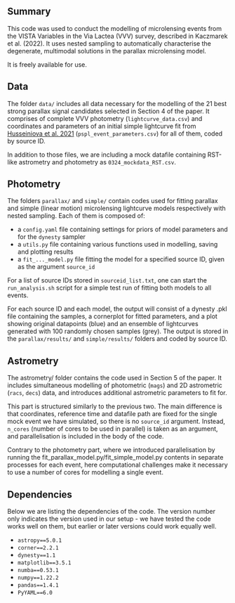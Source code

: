 
<!---
title: whatever the name will be :)
--->

## Summary

This code was used to conduct the modelling of microlensing events from the VISTA Variables in the Via Lactea (VVV) survey, described in Kaczmarek et al. (2022). It uses nested sampling to automatically characterise the degenerate, multimodal solutions in the parallax microlensing model.
<!---
add link to the paper, when available
--->
It is freely available for use.
<!---
describe license/availability
--->

## Data

The folder `data/` includes all data necessary for the modelling of the 21 best strong parallax signal candidates selected in Section 4 of the paper. It comprises of complete VVV photometry (`lightcurve_data.csv`) and coordinates and parameters of an initial simple lightcurve fit from [Husseiniova et al. 2021](https://arxiv.org/abs/2106.15617) (`pspl_event_parameters.csv`) for all of them, coded by source ID.

In addition to those files, we are including a mock datafile containing RST-like astrometry and photometry as `0324_mockdata_RST.csv`.

## Photometry

The folders `parallax/` and `simple/` contain codes used for fitting parallax and simple (linear motion) microlensing lightcurve models respectively with nested sampling. Each of them is composed of:
- a `config.yaml` file containing settings for priors of model parameters and for the `dynesty` sampler
- a `utils.py` file containing various functions used in modelling, saving and plotting results
- a `fit_..._model.py` file fitting the model for a specified source ID, given as the argument `source_id`

For a list of source IDs stored in `sourceid_list.txt`, one can start the `run_analysis.sh` script for a simple test run of fitting both models to all events.

For each source ID and each model, the output will consist of a dynesty .pkl file containing the samples, a cornerplot for fitted parameters, and a plot showing original datapoints (blue) and an ensemble of lightcurves generated with 100 randomly chosen samples (grey). The output is stored in the `parallax/results/` and `simple/results/` folders and coded by source ID.

## Astrometry

The astrometry/ folder contains the code used in Section 5 of the paper. It includes simultaneous modelling of photometric (`mags`) and 2D astrometric (`racs`, `decs`) data, and introduces additional astrometric parameters to fit for.

<!---
check if it still remains Section 5 in the end
--->

This part is structured similarly to the previous two. The main difference is that coordinates, reference time and datafile path are fixed for the single mock event we have simulated, so there is no `source_id` argument. Instead, `n_cores` (number of cores to be used in parallel) is taken as an argument, and parallelisation is included in the body of the code.

Contrary to the photometry part, where we introduced parallelisation by running the fit_parallax_model.py/fit_simple_model.py contents in separate processes for each event, here computational challenges make it necessary to use a number of cores for modelling a single event.

## Dependencies

Below we are listing the dependencies of the code. The version number only indicates the version used in our setup - we have tested the code works well on them, but earlier or later versions could work equally well.

- `astropy==5.0.1`
- `corner==2.2.1`
- `dynesty==1.1`
- `matplotlib==3.5.1`
- `numba==0.53.1`
- `numpy==1.22.2`
- `pandas==1.4.1`
- `PyYAML==6.0`
